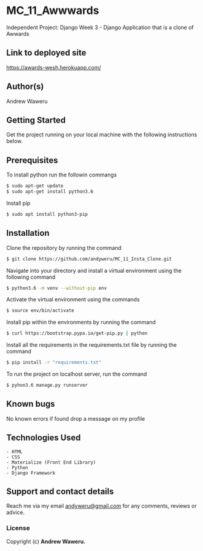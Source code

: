 # MC_11_Awwwards
Independent Project: Django Week 3 - Django Application that is a clone of Awwards

## Link to deployed site
https://awards-wesh.herokuapp.com/

## Author(s)
Andrew Waweru

## Getting Started
Get the project running on your local machine with the following instructions below.

## Prerequisites
To install python run the followin commangs

```sh
$ sudo apt-get update
$ sudo apt-get install python3.6
```

Install pip

```sh
$ sudo apt install python3-pip
```

## Installation
Clone the repository by running the command

```sh
$ git clone https://github.com/andyweru/MC_11_Insta_Clone.git
```

Navigate into your directory and install a virtual environment using the following command

```sh
$ python3.6 -m venv --without-pip env
```

Activate the virtual environment using the commands

```sh
$ source env/bin/activate
```

Install pip within the environments by running the command


```sh
$ curl https://bootstrap.pypa.io/get-pip.py | python
```

Install all the requirements in the requirements.txt file by running the command

```sh
$ pip install -r "requirements.txt"
```

To run the project on localhost server, run the command

```sh
$ pyhon3.6 manage.py runserver
```

## Known bugs

No known errors if found drop a message on my profile ​

## Technologies Used

    - HTML
    - CSS
    - Materialize (Front End Library)
    - Python
    - Django Framework


## Support and contact details
Reach me via my email andyweru@gmail.com for any comments, reviews or advice.
​
### License
Copyright (c) **Andrew Waweru.**